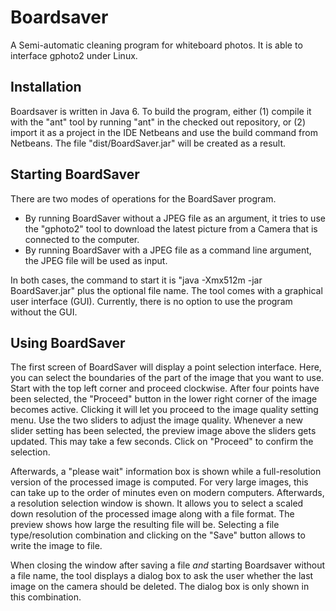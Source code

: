 # Boardsaver

A Semi-automatic cleaning program for whiteboard photos. It is able to interface gphoto2 under Linux.

## Installation

Boardsaver is written in Java 6. To build the program, either (1) compile it with the "ant" tool by running "ant" in the checked out repository, or (2) import it as a project in the IDE Netbeans and use the build command from Netbeans. The file "dist/BoardSaver.jar" will be created as a result.

## Starting BoardSaver

There are two modes of operations for the BoardSaver program.

- By running BoardSaver without a JPEG file as an argument, it tries to use the "gphoto2" tool to download the latest picture from a Camera that is connected to the computer. 
- By running BoardSaver with a JPEG file as a command line argument, the JPEG file will be used as input.

In both cases, the command to start it is "java -Xmx512m -jar BoardSaver.jar" plus the optional file name. The tool comes with a graphical user interface (GUI). Currently, there is no option to use the program without the GUI.

## Using BoardSaver

The first screen of BoardSaver will display a point selection interface. Here, you can select the boundaries of the part of the image that you want to use. Start with the top left corner and proceed clockwise. After four points have been selected, the "Proceed" button in the lower right corner of the image becomes active. Clicking it will let you proceed to the image quality setting menu. Use the two sliders to adjust the image quality. Whenever a new slider setting has been selected, the preview image above the sliders gets updated. This may take a few seconds. Click on "Proceed" to confirm the selection.

Afterwards, a "please wait" information box is shown while a full-resolution version of the processed image is computed. For very large images, this can take up to the order of minutes even on modern computers. Afterwards, a resolution selection window is shown. It allows you to select a scaled down resolution of the processed image along with a file format. The preview shows how large the resulting file will be. Selecting a file type/resolution combination and clicking on the "Save" button allows to write the image to file.

When closing the window after saving a file *and* starting Boardsaver without a file name, the tool displays a dialog box to ask the user whether the last image on the camera should be deleted. The dialog box is only shown in this combination.
